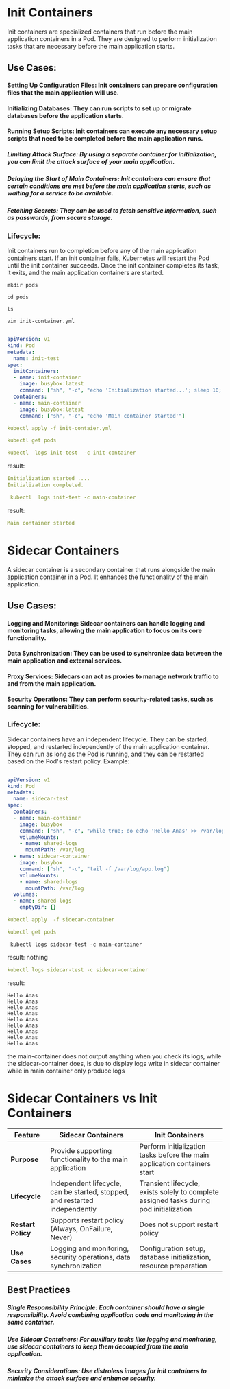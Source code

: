 # Init Containers

 Init containers are specialized containers that run before the main application containers in a Pod. They are designed to perform initialization tasks that are necessary before the main application starts.

## Use Cases:

#### Setting Up Configuration Files: Init containers can prepare configuration files that the main application will use.
#### Initializing Databases: They can run scripts to set up or migrate databases before the application starts.
#### Running Setup Scripts: Init containers can execute any necessary setup scripts that need to be completed before the main application runs.
##### Limiting Attack Surface: By using a separate container for initialization, you can limit the attack surface of your main application.
##### Delaying the Start of Main Containers: Init containers can ensure that certain conditions are met before the main application starts, such as waiting for a service to be available.
##### Fetching Secrets: They can be used to fetch sensitive information, such as passwords, from secure storage.


### Lifecycle:

Init containers run to completion before any of the main application containers start.
If an init container fails, Kubernetes will restart the Pod until the init container succeeds.
Once the init container completes its task, it exits, and the main application containers are started.
```
mkdir pods 
```
```
cd pods
```

```
ls 
```
```
vim init-container.yml
```

```yaml

apiVersion: v1
kind: Pod
metadata:
  name: init-test
spec:
  initContainers:
  - name: init-container
    image: busybox:latest
    command: ["sh", "-c", "echo 'Initialization started...'; sleep 10; echo 'Initialization completed.'"]
  containers:
  - name: main-container
    image: busybox:latest
    command: ["sh", "-c", "echo 'Main container started'"]

```
```yml
kubectl apply -f init-contaier.yml
```
```yml
kubectl get pods 
```
```yml
kubectl  logs init-test  -c init-container
```
result:
```yml
Initialization started ....
Initialization completed.
```
```yml
 kubectl  logs init-test -c main-container
```
result:
```yml
Main container started
```




# Sidecar Containers
 A sidecar container is a secondary container that runs alongside the main application container in a Pod. It enhances the functionality of the main application.

## Use Cases:

#### Logging and Monitoring: Sidecar containers can handle logging and monitoring tasks, allowing the main application to focus on its core functionality.
#### Data Synchronization: They can be used to synchronize data between the main application and external services.
#### Proxy Services: Sidecars can act as proxies to manage network traffic to and from the main application.
#### Security Operations: They can perform security-related tasks, such as scanning for vulnerabilities.

### Lifecycle:

Sidecar containers have an independent lifecycle. They can be started, stopped, and restarted independently of the main application container.
They can run as long as the Pod is running, and they can be restarted based on the Pod's restart policy.
Example:

```yaml

apiVersion: v1
kind: Pod
metadata:
  name: sidecar-test
spec:
  containers:
  - name: main-container
    image: busybox
    command: ["sh", "-c", "while true; do echo 'Hello Anas' >> /var/log/app.log; sleep 5; done"]
    volumeMounts:
    - name: shared-logs
      mountPath: /var/log
  - name: sidecar-container
    image: busybox
    command: ["sh", "-c", "tail -f /var/log/app.log"]
    volumeMounts:
    - name: shared-logs
      mountPath: /var/log
  volumes:
  - name: shared-logs
    emptyDir: {}


```
```yml
kubectl apply  -f sidecar-container
```

```yml
kubectl get pods
```
```
 kubectl logs sidecar-test -c main-container
```
result: nothing 

````yml
kubectl logs sidecar-test -c sidecar-container
````
result:
```
Hello Anas
Hello Anas
Hello Anas
Hello Anas
Hello Anas
Hello Anas
Hello Anas
Hello Anas
Hello Anas
```

the main-container does not output anything when you check its logs, while the sidecar-container does, is due to display logs write in sidecar container while in main container only produce logs 



# Sidecar Containers vs Init Containers

| Feature             | Sidecar Containers                                                | Init Containers                                                   |
|---------------------|------------------------------------------------------------------|-------------------------------------------------------------------|
| **Purpose**          | Provide supporting functionality to the main application           | Perform initialization tasks before the main application containers start  |
| **Lifecycle**        | Independent lifecycle, can be started, stopped, and restarted independently | Transient lifecycle, exists solely to complete assigned tasks during pod initialization |
| **Restart Policy**   | Supports restart policy (Always, OnFailure, Never)                | Does not support restart policy                                    |
| **Use Cases**        | Logging and monitoring, security operations, data synchronization | Configuration setup, database initialization, resource preparation |



## Best Practices


##### Single Responsibility Principle: Each container should have a single responsibility. Avoid combining application code and monitoring in the same container.
##### Use Sidecar Containers: For auxiliary tasks like logging and monitoring, use sidecar containers to keep them decoupled from the main application.
##### Security Considerations: Use distroless images for init containers to minimize the attack surface and enhance security.
